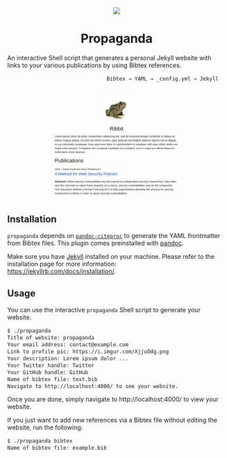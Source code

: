 <div align="center">
<img align="center" src="https://user-images.githubusercontent.com/18099289/60742609-54d56180-9f6e-11e9-9c5a-3e0009b7c707.png" height="200">
</div>
<h1 align="center">Propaganda</h1>

An interactive Shell script that generates a personal Jekyll website with links to your various publications by using Bibtex references.

```
                                Bibtex → YAML → _config.yml → Jekyll
```

![](propaganda.png)

## Installation

`propaganda` depends on [`pandoc-citeproc`](https://github.com/jgm/pandoc-citeproc) to generate the YAML frontmatter from Bibtex files. This plugin comes preinstalled with [pandoc](https://pandoc.org/).

Make sure you have [Jekyll](https://jekyllrb.com/) installed on your machine. Please refer to the installation page for more information: https://jekyllrb.com/docs/installation/.

## Usage

You can use the interactive `propaganda` Shell script to generate your website.

```
$ ./propaganda 
Title of website: propaganda
Your email address: contact@example.com
Link to profile pic: https://i.imgur.com/XjjuOdg.png
Your description: Lorem ipsum dolor ...
Your Twitter handle: Twitter
Your GitHub handle: GitHub
Name of bibtex file: text.bib
Navigate to http://localhost:4000/ to see your website.
```

Once you are done, simply navigate to http://localhost:4000/ to view your website.

If you just want to add new references via a Bibtex file without editing the website, run the following:

```
$ ./propaganda bibtex
Name of bibtex file: example.bib
```
